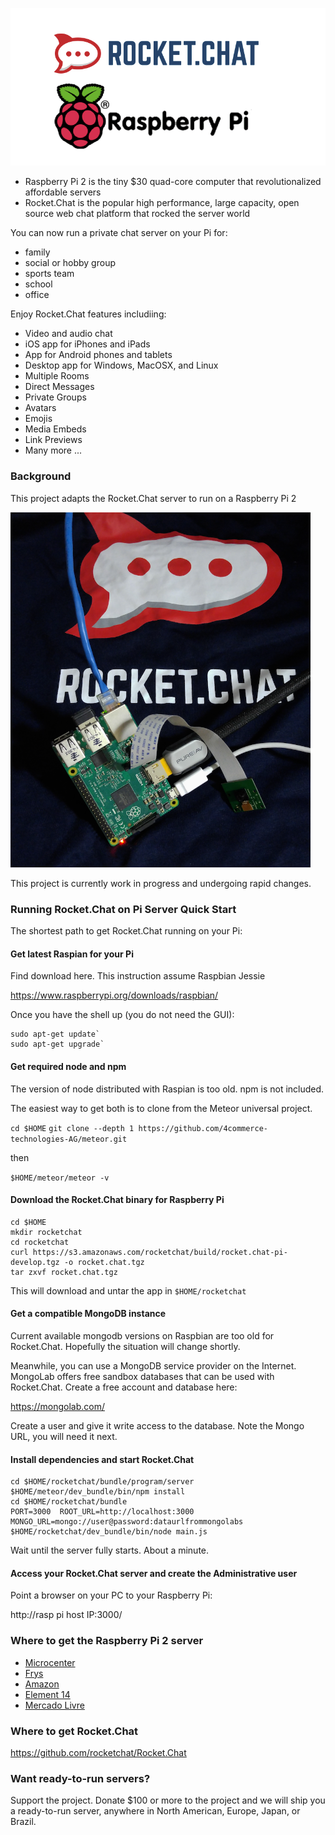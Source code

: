 [![Rocket.Chat on Pi Logo](https://raw.githubusercontent.com/Sing-Li/bbug/master/images/raspberry-logo.png)](https://www.raspberrypi.org/)

* Raspberry Pi 2 is the tiny $30 quad-core computer that revolutionalized affordable servers
* Rocket.Chat is the popular high performance, large capacity, open source web chat platform that rocked the server world 

You can now run a private chat server on your Pi for:
* family
* social or hobby group
* sports team
* school
* office

Enjoy Rocket.Chat features includiing:
* Video and audio chat
* iOS app for iPhones and iPads
* App for Android phones and tablets 
* Desktop app for Windows, MacOSX, and Linux
* Multiple Rooms
* Direct Messages
* Private Groups
* Avatars
* Emojis
* Media Embeds
* Link Previews
* Many more ...

### Background

This project adapts the Rocket.Chat server to run on a Raspberry Pi 2 

<img src="https://raw.githubusercontent.com/Sing-Li/bbug/master/images/rockpismal.png" width="480">

This project is currently work in progress and undergoing rapid changes.

### Running Rocket.Chat on Pi Server Quick Start

The shortest path to get Rocket.Chat running on your Pi:

#### Get latest Raspian for your Pi

Find download here.  This instruction assume Raspbian Jessie

https://www.raspberrypi.org/downloads/raspbian/

Once you have the shell up (you do not need the GUI):

```
sudo apt-get update`
sudo apt-get upgrade`
```

####  Get required node and npm

The version of node distributed with Raspian is too old.  npm is not included.

The easiest way to get both is to clone from the Meteor universal project.

`cd $HOME`
`git clone --depth 1 https://github.com/4commerce-technologies-AG/meteor.git`

then

`$HOME/meteor/meteor -v`

####  Download the Rocket.Chat binary for Raspberry Pi

````
cd $HOME
mkdir rocketchat
cd rocketchat
curl https://s3.amazonaws.com/rocketchat/build/rocket.chat-pi-develop.tgz -o rocket.chat.tgz
tar zxvf rocket.chat.tgz
````

This will download and untar the app in `$HOME/rocketchat`

#### Get a compatible MongoDB instance

Current available mongodb versions on Raspbian are too old for Rocket.Chat. Hopefully the
situation will change shortly.

Meanwhile, you can use a MongoDB service provider on the Internet.  MongoLab offers 
free sandbox databases that can be used with Rocket.Chat.  Create a free account and
database here:

https://mongolab.com/

Create a user and give it write access to the database.  Note the Mongo URL, you will
need it next.

#### Install dependencies and start Rocket.Chat

```
cd $HOME/rocketchat/bundle/program/server
$HOME/meteor/dev_bundle/bin/npm install
cd $HOME/rocketchat/bundle
PORT=3000  ROOT_URL=http://localhost:3000   MONGO_URL=mongo://user@password:dataurlfrommongolabs    $HOME/rocketchat/dev_bundle/bin/node main.js
```

Wait until the server fully starts. About a minute.

#### Access your Rocket.Chat server and create the Administrative user

Point a browser on your PC to your Raspberry Pi:

http://rasp pi host IP:3000/


### Where to get the Raspberry Pi 2 server
* [Microcenter](http://www.microcenter.com/product/447313/2_Model_B_Development_Board)
* [Frys](http://frys.com/product/8402328?site=sr:SEARCH:MAIN_RSLT_PG)
* [Amazon](http://www.amazon.com/Raspberry-Pi-Model-Project-Board/dp/B00T2U7R7I)
* [Element 14](http://www.element14.com/community/community/raspberry-pi/raspberrypi2)
* [Mercado Livre](http://lista.mercadolivre.com.br/raspberry-pi-2-1gb#D)

### Where to get Rocket.Chat

https://github.com/rocketchat/Rocket.Chat

### Want ready-to-run servers?

Support the project.  Donate $100 or more to the project and we will ship you a ready-to-run server, anywhere in North American, Europe, Japan, or Brazil.

